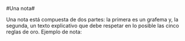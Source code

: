 #Una nota#

Una nota está compuesta de dos partes: la primera es un grafema y, la segunda, un texto explicativo que debe respetar en lo posible las cinco reglas de oro. Ejemplo de nota: 
